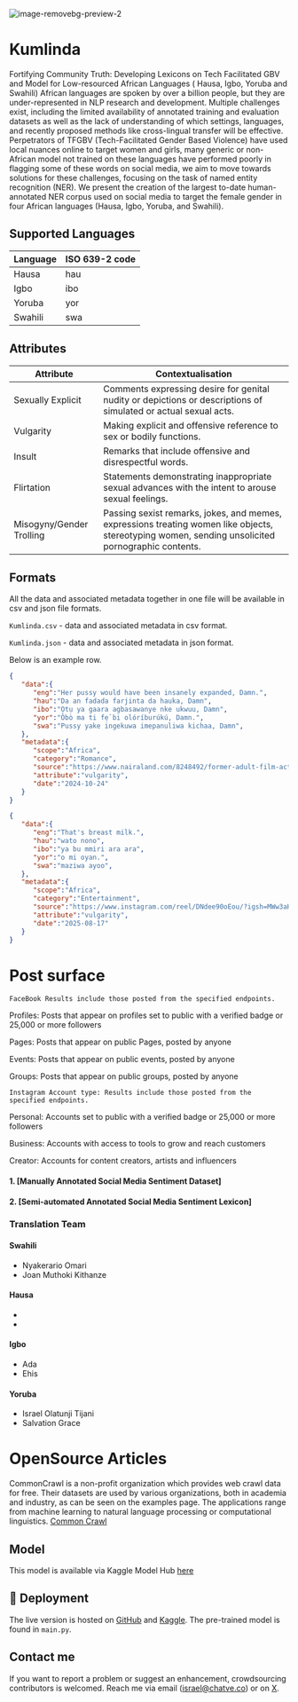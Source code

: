 ![image-removebg-preview-2](https://github.com/user-attachments/assets/da44b219-f6a0-438e-a7fb-5a0cc7c960df)
# Kumlinda
Fortifying Community Truth: Developing Lexicons on Tech Facilitated GBV and Model for Low-resourced African Languages ( Hausa, Igbo, Yoruba and Swahili) 
African languages are spoken by over a billion people, but they are under-represented in NLP research and development. Multiple challenges exist, including the limited availability of annotated training and evaluation datasets as well as the lack of understanding of which settings, languages, and recently proposed methods like cross-lingual transfer will be effective. Perpetrators of TFGBV (Tech-Facilitated Gender Based Violence) have used local nuances online to target women and girls, many generic or non-African model not trained on these languages have performed poorly in flagging some of these words on social media, we aim to move towards solutions for these challenges, focusing on the task of named entity recognition (NER). We present the creation of the largest to-date human-annotated NER corpus used on social media to target the female gender in four African languages (Hausa, Igbo, Yoruba, and Swahili).

## Supported Languages

 Language      | ISO 639-2 code
 ------------- | -------------
Hausa	| hau
Igbo	| ibo
Yoruba	| yor
Swahili	| swa

## Attributes

 Attribute      | Contextualisation
 ------------- | -------------
Sexually Explicit	| Comments expressing desire for genital nudity or depictions or descriptions of simulated or actual sexual acts.
Vulgarity	| Making explicit and offensive reference to sex or bodily functions.
Insult	| Remarks that include offensive and disrespectful words.
Flirtation	| Statements demonstrating inappropriate sexual advances with the intent to arouse sexual feelings.
Misogyny/Gender Trolling	| Passing sexist remarks, jokes, and memes, expressions treating women like objects, stereotyping women, sending unsolicited pornographic contents.

## Formats

All the data and associated metadata together in one file will be available in csv and json file formats.

`Kumlinda.csv` - data and associated metadata in csv format.

`Kumlinda.json` - data and associated metadata in json format.

Below is an example row.

```json
{
   "data":{
      "eng":"Her pussy would have been insanely expanded, Damn.",
      "hau":"Da an fadada farjinta da hauka, Damn",
      "ibo":"Ọtụ ya gaara agbasawanye nke ukwuu, Damn",
      "yor":"Òbò ma ti fẹ̀ bi olóríburúkú, Damn.",
      "swa":"Pussy yake ingekuwa imepanuliwa kichaa, Damn",
   },
   "metadata":{
      "scope":"Africa",
      "category":"Romance",
      "source":"https://www.nairaland.com/8248492/former-adult-film-actress-riley",
      "attribute":"vulgarity",
      "date":"2024-10-24"
   }
}

{
   "data":{
      "eng":"That's breast milk.",
      "hau":"wato nono",
      "ibo":"ya bu mmiri ara ara",
      "yor":"o mi oyan.",
      "swa":"maziwa ayoo",
   },
   "metadata":{
      "scope":"Africa",
      "category":"Entertainment",
      "source":"https://www.instagram.com/reel/DNdee90oEou/?igsh=MWw3aHUyY3FrbzNoMA==",
      "attribute":"vulgarity",
      "date":"2025-08-17"
   }
}

````
# Post surface
```
FaceBook Results include those posted from the specified endpoints.

```

Profiles: Posts that appear on profiles set to public with a verified badge or 25,000 or more followers

Pages: Posts that appear on public Pages, posted by anyone

Events: Posts that appear on public events, posted by anyone

Groups: Posts that appear on public groups, posted by anyone

```
Instagram Account type: Results include those posted from the specified endpoints.

```

Personal: Accounts set to public with a verified badge or 25,000 or more followers

Business: Accounts with access to tools to grow and reach customers

Creator: Accounts for content creators, artists and influencers

#### 1. [Manually Annotated Social Media Sentiment Dataset]
#### 2. [Semi-automated Annotated Social Media Sentiment Lexicon]

### Translation Team

#### Swahili

- Nyakerario Omari
- Joan Muthoki Kithanze

#### Hausa

- 
- 

#### Igbo

- Ada 
- Ehis

#### Yoruba

- Israel Olatunji Tijani
- Salvation Grace

# OpenSource Articles

CommonCrawl is a non-profit organization which provides web crawl data for free. Their datasets are used by various organizations, both in academia and industry,
as can be seen on the examples page. The applications range from machine learning to natural language processing or computational linguistics.
[Common Crawl](https://commoncrawl.org/use-cases)

## Model 


This model is available via Kaggle Model Hub [here](https://www.kaggle.com/)


## 🚀 Deployment

The live version is hosted on [GitHub](https://github.com) and [Kaggle](https://kaggle.com).
The pre-trained model is found in `main.py`.

## Contact me

If you want to report a problem or suggest an enhancement, crowdsourcing contributors is welcomed. Reach me via email (israel@chatve.co) or on [X](https://x.com/Holatung).
